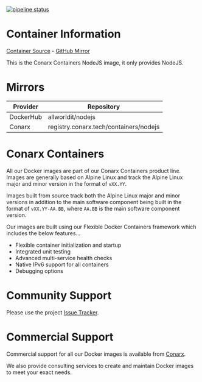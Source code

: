 [![pipeline status](https://gitlab.conarx.tech/containers/nodejs/badges/main/pipeline.svg)](https://gitlab.conarx.tech/containers/nodejs/-/commits/main)

# Container Information

[Container Source](https://gitlab.conarx.tech/containers/nodejs) - [GitHub Mirror](https://github.com/AllWorldIT/containers-nodejs)

This is the Conarx Containers NodeJS image, it only provides NodeJS.



# Mirrors

|  Provider  |  Repository                                |
|------------|--------------------------------------------|
| DockerHub  | allworldit/nodejs                          |
| Conarx     | registry.conarx.tech/containers/nodejs     |



# Conarx Containers

All our Docker images are part of our Conarx Containers product line. Images are generally based on Alpine Linux and track the
Alpine Linux major and minor version in the format of `vXX.YY`.

Images built from source track both the Alpine Linux major and minor versions in addition to the main software component being
built in the format of `vXX.YY-AA.BB`, where `AA.BB` is the main software component version.

Our images are built using our Flexible Docker Containers framework which includes the below features...

- Flexible container initialization and startup
- Integrated unit testing
- Advanced multi-service health checks
- Native IPv6 support for all containers
- Debugging options



# Community Support

Please use the project [Issue Tracker](https://gitlab.conarx.tech/containers/nodejs/-/issues).



# Commercial Support

Commercial support for all our Docker images is available from [Conarx](https://conarx.tech).

We also provide consulting services to create and maintain Docker images to meet your exact needs.

